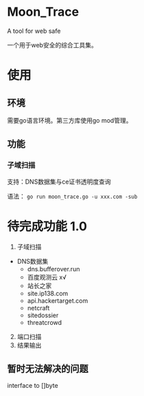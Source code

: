 # Moon_Trace
A tool for web safe

一个用于web安全的综合工具集。

# 使用
## 环境
需要go语言环境。第三方库使用go mod管理。
## 功能
### 子域扫描
支持：DNS数据集与ce证书透明度查询

语法： `go run moon_trace.go -u xxx.com -sub`

# 待完成功能 1.0
1. 子域扫描
- DNS数据集
    - dns.bufferover.run  
    - 百度观测云 x√
    - 站长之家
    - site.ip138.com
    - api.hackertarget.com
    - netcraft
    - sitedossier
    - threatcrowd
2. 端口扫描
3. 结果输出

## 暂时无法解决的问题
interface to []byte
